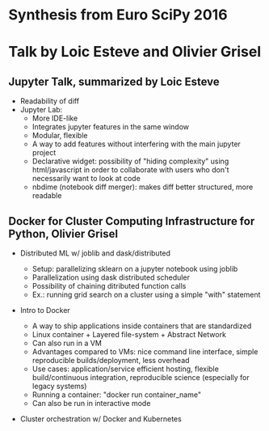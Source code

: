 # Synthesis from Euro SciPy 2016
# Talk by Loic Esteve and Olivier Grisel

## Jupyter Talk, summarized by Loic Esteve

- Readability of diff
- Jupyter Lab: 
    - More IDE-like
    - Integrates jupyter features in the same window
    - Modular, flexible
    - A way to add features without interfering with the main jupyter project
    - Declarative widget: possibility of "hiding complexity" using html/javascript in order to
    collaborate with users who don't necessarily want to look at code
    - nbdime (notebook diff merger):  makes diff better structured, more readable

## Docker for Cluster Computing Infrastructure for Python, Olivier Grisel

- Distributed ML w/ joblib and dask/distributed
    - Setup: parallelizing sklearn on a jupyter notebook using joblib
    - Parallelization using dask distributed scheduler
    - Possibility of chaining ditributed function calls
    - Ex.: running grid search on a cluster using a simple "with" statement 

- Intro to Docker
    - A way to ship applications inside containers that are standardized
    - Linux container + Layered file-system + Abstract Network
    - Can also run in a VM
    - Advantages compared to VMs: nice command line interface, simple reproducible builds/deployment, less overhead
    - Use cases: application/service efficient hosting, flexible build/continuous integration, reproducible science (especially for legacy systems)
    - Running a container: "docker run container_name"
    - Can also be run in interactive mode
    

- Cluster orchestration w/ Docker and Kubernetes
